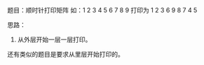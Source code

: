题目：顺时针打印矩阵
    如：1 2 3 4 5 6 7 8 9 打印为 1 2 3 6 9 8 7 4 5
    
思路：
1. 从外层开始一层一层打印。

还有类似的题目是要求从里层开始打印的。
